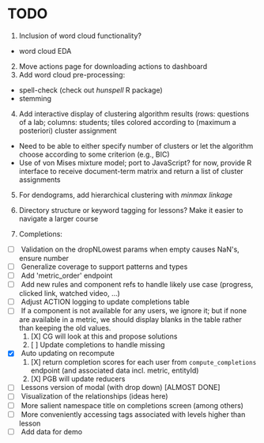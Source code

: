 TODO
====

1.  Inclusion of word cloud functionality?
  -   word cloud EDA
2.  Move actions page for downloading actions to dashboard
3.  Add word cloud pre-processing:
  -    spell-check (check out *hunspell* R package)
  -    stemming 
4.  Add interactive display of clustering algorithm results (rows: questions of a lab; columns: students; tiles colored according to (maximum a posteriori) cluster assignment 
  -   Need to be able to either specify number of clusters or let the algorithm choose according to some criterion (e.g., BIC)
  -   Use of von Mises mixture model; port to JavaScript? for now, provide R interface to receive document-term matrix and return a list of cluster assignments
5.  For dendograms, add hierarchical clustering with *minmax linkage*
6.  Directory structure or keyword tagging for lessons? Make it easier to navigate a larger course

7. Completions:
  -   [ ] <LOW> Validation on the dropNLowest params when empty causes NaN's, ensure number
  -   [ ] <LOW> Generalize coverage to support patterns and types
  -   [ ] <LOW> Add 'metric_order' endpoint
  -   [ ] <MED> Add new rules and component refs to handle likely use case (progress, clicked link, watched video, ...)
  -   [ ] <HIGH> Adjust ACTION logging to update completions table
  -   [ ] <LOW> If a component is not available for any users, we ignore it; but if none are available in a metric,
      we should display blanks in the table rather than keeping the old values.
      1. [X] CG will look at this and propose solutions
      2. [ ] Update completions to handle missing
  -   [X] <HIGH> Auto updating on recompute
      1. [X] return completion scores for each user from `compute_completions` endpoint (and associated data incl. metric, entityId) 
      2. [X] PGB will update reducers
  -   [ ] <HIGH> Lessons version of modal (with drop down)  [ALMOST DONE]
  -   [ ] <MED> Visualization of the relationships (ideas here)
  -   [ ] <MED> More salient namespace title on completions screen (among others)
  -   [ ] <LOW> More conveniently accessing tags associated with levels higher than lesson
  -   [ ] <HIGH> Add data for demo
